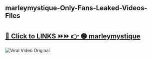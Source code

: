 
 ## marleymystique-Only-Fans-Leaked-Videos-Files

# <h2><a href="https://mediaupload.pro?marleymystique">🔗 Click to LINKS ⏩⏩ 👉 🟢 marleymystique </a></h2>

<a href="https://mediaupload.pro?marleymystique" rel="nofollow" data-target="animated-image.originalLink"><img src="https://i.ibb.co.com/xMMVF88/686577567.gif" alt="Viral Video Original" style="max-width: 100%; display: inline-block;" data-target="animated-image.originalImage"></a>